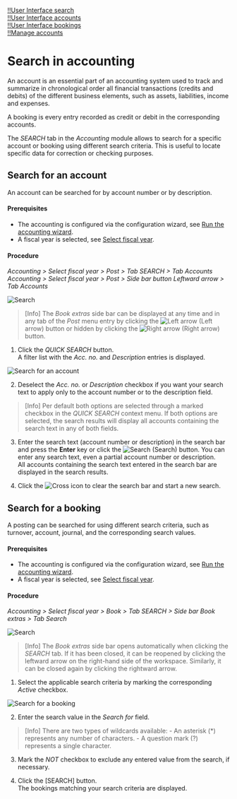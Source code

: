 [!!User Interface search](../UserInterface/01e_Search.md)  
[!!User Interface accounts](../UserInterface/02b_Accounts.md)  
[!!User Interface bookings](../UserInterface/01a_Bookings.md)  
[!!Manage accounts](../Integration/03_ManageAccounts.md)  


# Search in accounting

An account is an essential part of an accounting system used to track and summarize in chronological order all financial transactions (credits and debits) of the different business elements, such as assets, liabilities, income and expenses.

A booking is every entry recorded as credit or debit in the corresponding accounts.

The *SEARCH* tab in the *Accounting* module allows to search for a specific account or booking using different search criteria. This is useful to locate specific data for correction or checking purposes.


## Search for an account

An account can be searched for by account number or by description.

#### Prerequisites

- The accounting is configured via the configuration wizard, see [Run the accounting wizard](../Integration/01_RunAccountingWizard.md).
- A fiscal year is selected, see [Select fiscal year](./01_SelectFiscalYear.md).

#### Procedure

*Accounting > Select fiscal year > Post > Tab SEARCH > Tab Accounts*
*Accounting > Select fiscal year > Post > Side bar button Leftward arrow > Tab Accounts*

![Search](../../Assets/Screenshots/RetailSuiteAccounting/Book/Search/Search01.png "[Search]")

> [Info] The *Book extras* side bar can be displayed at any time and in any tab of the *Post* menu entry by clicking the ![Left arrow](../../Assets/Icons/Back02.png "[Left arrow]") (Left arrow) button or hidden by clicking the ![Right arrow](../../Assets/Icons/Close.png "[Right arrow]") (Right arrow) button.

1. Click the *QUICK SEARCH* button.  
A filter list with the *Acc. no.* and *Description* entries is displayed.

  ![Search for an account](../../Assets/Screenshots/RetailSuiteAccounting/Book/Search/BookExtrasAccounts.png "[Search for an account]")

2. Deselect the *Acc. no.* or *Description* checkbox if you want your search text to apply only to the account number or to the description field.

  > [Info] Per default both options are selected through a marked checkbox in the *QUICK SEARCH* context menu. If both options are selected, the search results will display all accounts containing the search text in any of both fields.

3. Enter the search text (account number or description) in the search bar and press the **Enter** key or click the ![Search](../../Assets/Icons/Search.png "[Search]") (Search) button. You can enter any search text, even a partial account number or description.     
  All accounts containing the search text entered in the search bar are displayed in the search results.

4. Click the ![Cross](../../Assets/Icons/Cross02.png "[Cross]") icon to clear the search bar and start a new search.  


## Search for a booking

A posting can be searched for using different search criteria, such as turnover, account, journal, and the corresponding search values.

#### Prerequisites

  - The accounting is configured via the configuration wizard, see [Run the accounting wizard](../Integration/01_RunAccountingWizard.md).
  - A fiscal year is selected, see [Select fiscal year](./01_SelectFiscalYear.md).

#### Procedure

*Accounting > Select fiscal year > Book > Tab SEARCH > Side bar Book extras > Tab Search*

  ![Search](../../Assets/Screenshots/RetailSuiteAccounting/Book/Search/Search02.png "[Search]")

  > [Info] The *Book extras* side bar opens automatically when clicking the *SEARCH* tab. If it has been closed, it can be reopened by clicking the leftward arrow on the right-hand side of the workspace. Similarly, it can be closed again by clicking the rightward arrow.

  1. Select the applicable search criteria by marking the corresponding *Active* checkbox.      

  ![Search for a booking](../../Assets/Screenshots/RetailSuiteAccounting/Book/Search/BookExtrasSearch.png "[Search for a booking]")

  2. Enter the search value in the *Search for* field.

  > [Info] There are two types of wildcards available:
    - An asterisk (*) represents any number of characters.
    - A question mark (?) represents a single character.

  3. Mark the *NOT* checkbox to exclude any entered value from the search, if necessary.

  4. Click the [SEARCH] button.  
  The bookings matching your search criteria are displayed.
